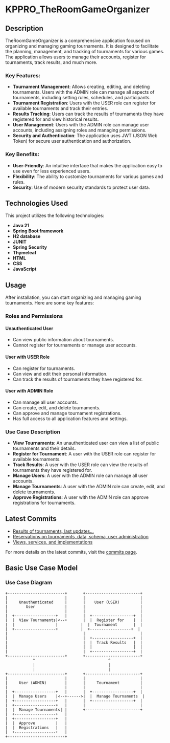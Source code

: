 # KPPRO_TheRoomGameOrganizer

## Description
TheRoomGameOrganizer is a comprehensive application focused on organizing and managing gaming tournaments. It is designed to facilitate the planning, management, and tracking of tournaments for various games. The application allows users to manage their accounts, register for tournaments, track results, and much more.

### Key Features:
- **Tournament Management**: Allows creating, editing, and deleting tournaments. Users with the ADMIN role can manage all aspects of tournaments, including setting rules, schedules, and participants.
- **Tournament Registration**: Users with the USER role can register for available tournaments and track their entries.
- **Results Tracking**: Users can track the results of tournaments they have registered for and view historical results.
- **User Management**: Users with the ADMIN role can manage user accounts, including assigning roles and managing permissions.
- **Security and Authentication**: The application uses JWT (JSON Web Token) for secure user authentication and authorization.

### Key Benefits:
- **User-Friendly**: An intuitive interface that makes the application easy to use even for less experienced users.
- **Flexibility**: The ability to customize tournaments for various games and rules.
- **Security**: Use of modern security standards to protect user data.

## Technologies Used
This project utilizes the following technologies:

- **Java 21**
- **Spring Boot framework**
- **H2 database**
- **JUNIT**
- **Spring Security**
- **Thymeleaf**
- **HTML**
- **CSS**
- **JavaScript**

## Usage
After installation, you can start organizing and managing gaming tournaments. Here are some key features:

### Roles and Permissions

#### Unauthenticated User
- Can view public information about tournaments.
- Cannot register for tournaments or manage user accounts.

#### User with USER Role
- Can register for tournaments.
- Can view and edit their personal information.
- Can track the results of tournaments they have registered for.

#### User with ADMIN Role
- Can manage all user accounts.
- Can create, edit, and delete tournaments.
- Can approve and manage tournament registrations.
- Has full access to all application features and settings.

### Use Case Description
- **View Tournaments**: An unauthenticated user can view a list of public tournaments and their details.
- **Register for Tournament**: A user with the USER role can register for available tournaments.
- **Track Results**: A user with the USER role can view the results of tournaments they have registered for.
- **Manage Users**: A user with the ADMIN role can manage all user accounts.
- **Manage Tournaments**: A user with the ADMIN role can create, edit, and delete tournaments.
- **Approve Registrations**: A user with the ADMIN role can approve registrations for tournaments.

## Latest Commits
- [Results of tournaments, last updates...](https://github.com/ard0p8v/KPPRO_TheRoomGameOrganizer/commit/7363193ef22f52fed9498d0d50a67fd33a4408cf)
- [Reservations on tournaments, data, schema, user administration](https://github.com/ard0p8v/KPPRO_TheRoomGameOrganizer/commit/b87629641bc8c757000f18e399b839058790fe41)
- [Views, services, and implementations](https://github.com/ard0p8v/KPPRO_TheRoomGameOrganizer/commit/95da0c1386059b92704195959ea7d2d14f8f5b3f)

For more details on the latest commits, visit the [commits page](https://github.com/ard0p8v/KPPRO_TheRoomGameOrganizer/commits/master).

## Basic Use Case Model

### Use Case Diagram
```plaintext
+-------------------------+       +------------------------+
|                         |       |                        |
|     Unauthenticated     |       |    User (USER)         |
|        User             |       |                        |
|                         |       |                        |
|  +------------------+   |       |  +------------------+  |
|  |  View Tournaments|<--+       |  |  Register for    |  |
|  |                  |          |  |  Tournament       |  |
|  +------------------+          |  +------------------+  |
|                                 |                        |
|                                 |  +------------------+  |
|                                 |  |  Track Results   |  |
|                                 |  |                  |  |
|                                 |  +------------------+  |
+-------------------------+       +------------------------+
            ^                                ^
            |                                |
            |                                |
+-------------------------+       +------------------------+
|                         |       |                        |
|     User (ADMIN)        |       |     Tournament         |
|                         |       |                        |
|  +------------------+   |       |  +------------------+  |
|  |  Manage Users    |<--+------>|  |  Manage Tournaments  |
|  +------------------+   |       |  +------------------+  |
|  +------------------+   |       |                        |
|  |  Manage Tournaments| |       +------------------------+
|  +------------------+   |
|  +------------------+   |
|  |  Approve         |   |
|  |  Registrations   |   |
|  +------------------+   |
+-------------------------+
